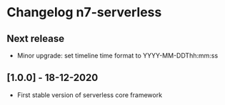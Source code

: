 # Changelog n7-serverless
## Next release
- Minor upgrade: set timeline time format to YYYY-MM-DDThh:mm:ss

## [1.0.0] - 18-12-2020
- First stable version of serverless core framework
